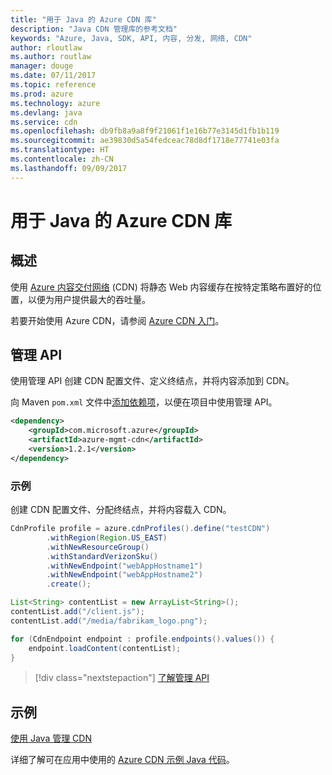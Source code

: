 ```yaml
---
title: "用于 Java 的 Azure CDN 库"
description: "Java CDN 管理库的参考文档"
keywords: "Azure, Java, SDK, API, 内容, 分发, 网络, CDN"
author: rloutlaw
ms.author: routlaw
manager: douge
ms.date: 07/11/2017
ms.topic: reference
ms.prod: azure
ms.technology: azure
ms.devlang: java
ms.service: cdn
ms.openlocfilehash: db9fb8a9a8f9f21061f1e16b77e3145d1fb1b119
ms.sourcegitcommit: ae39830d5a54fedceac78d8df1718e77741e03fa
ms.translationtype: HT
ms.contentlocale: zh-CN
ms.lasthandoff: 09/09/2017
---
```

# <a name="azure-cdn-libraries-for-java"></a>用于 Java 的 Azure CDN 库

## <a name="overview"></a>概述

使用 [Azure 内容交付网络](/azure/cdn/cdn-overview) (CDN) 将静态 Web 内容缓存在按特定策略布置好的位置，以便为用户提供最大的吞吐量。

若要开始使用 Azure CDN，请参阅 [Azure CDN 入门](/azure/cdn/cdn-create-new-endpoint)。

## <a name="management-api"></a>管理 API

使用管理 API 创建 CDN 配置文件、定义终结点，并将内容添加到 CDN。

向 Maven `pom.xml` 文件中[添加依赖项](https://maven.apache.org/guides/getting-started/index.html#How_do_I_use_external_dependencies)，以便在项目中使用管理 API。

```XML
<dependency>
    <groupId>com.microsoft.azure</groupId>
    <artifactId>azure-mgmt-cdn</artifactId>
    <version>1.2.1</version>
</dependency>
```   

### <a name="example"></a>示例

创建 CDN 配置文件、分配终结点，并将内容载入 CDN。

```java
CdnProfile profile = azure.cdnProfiles().define("testCDN")
        .withRegion(Region.US_EAST)
        .withNewResourceGroup()
        .withStandardVerizonSku()
        .withNewEndpoint("webAppHostname1")
        .withNewEndpoint("webAppHostname2")
        .create();

List<String> contentList = new ArrayList<String>();
contentList.add("/client.js");
contentList.add("/media/fabrikam_logo.png");

for (CdnEndpoint endpoint : profile.endpoints().values()) {
    endpoint.loadContent(contentList);
}
```

> [!div class="nextstepaction"]
> [了解管理 API](/java/api/overview/azure/cdn/managementapi)

## <a name="samples"></a>示例

[使用 Java 管理 CDN](https://github.com/Azure-Samples/cdn-java-manage-cdn)

详细了解可在应用中使用的 [Azure CDN 示例 Java 代码](https://azure.microsoft.com/resources/samples/?platform=java&term=cdn)。
